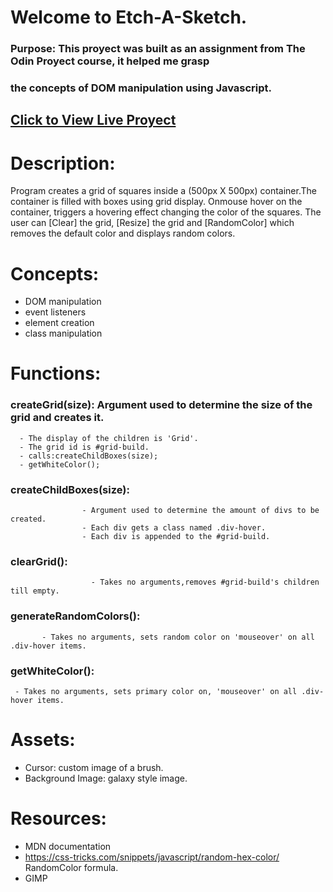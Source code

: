 # Welcome to Etch-A-Sketch.
### Purpose: This proyect was built as an assignment from The Odin Proyect course, it helped me grasp 
### the concepts of DOM manipulation using Javascript.
## [Click to View Live Proyect](https://ajprogramdev.github.io/HoverColorGrid/)
# Description: 
Program creates a grid of squares inside a (500px X 500px) container.The container is filled 
with boxes using grid display. Onmouse hover on the container, triggers a 
hovering effect changing the color of the squares. The user can [Clear] the grid, 
[Resize] the grid and [RandomColor] which removes the default
color and displays random colors.

# Concepts:
 - DOM manipulation
 - event listeners
 - element creation 
 - class manipulation


# Functions:
   ### createGrid(size): Argument used to determine the size of the grid and creates it.
      - The display of the children is 'Grid'.
      - The grid id is #grid-build.
      - calls:createChildBoxes(size);
      - getWhiteColor();

 ### createChildBoxes(size): 
                    - Argument used to determine the amount of divs to be created.
                    - Each div gets a class named .div-hover.
                    - Each div is appended to the #grid-build.
                    
### clearGrid(): 
                      - Takes no arguments,removes #grid-build's children till empty.

### generateRandomColors():
           - Takes no arguments, sets random color on 'mouseover' on all .div-hover items.
           
### getWhiteColor(): 
     - Takes no arguments, sets primary color on, 'mouseover' on all .div-hover items.


# Assets:

- Cursor: custom image of a brush.
- Background Image: galaxy style image.

# Resources:
- MDN documentation
- https://css-tricks.com/snippets/javascript/random-hex-color/ RandomColor formula.
- GIMP





